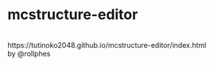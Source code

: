 # mcstructure-editor
<br>
https://tutinoko2048.github.io/mcstructure-editor/index.html
<br>
by @rollphes
